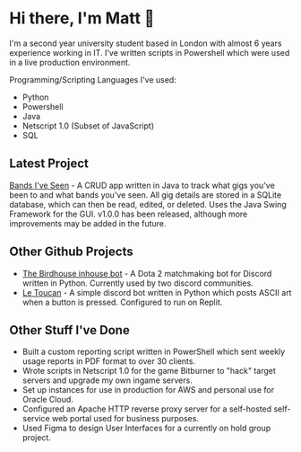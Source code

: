 # Hi there, I'm Matt 👋

I'm a second year university student based in London with almost 6 years experience working in IT. I've written scripts in Powershell which were used in a live production environment.

Programming/Scripting Languages I've used:
- Python
- Powershell
- Java
- Netscript 1.0 (Subset of JavaScript)
- SQL

## Latest Project
[Bands I've Seen](https://github.com/Samsquamptch/BandsIveSeen/) - A CRUD app written in Java to track what gigs you've been to and what bands you've seen. All gig details are stored in a SQLite database, which can then be read, edited, or deleted. Uses the Java Swing Framework for the GUI. v1.0.0 has been released, although more improvements may be added in the future.

## Other Github Projects

- [The Birdhouse inhouse bot](https://github.com/Teky500/doghouse) - A Dota 2 matchmaking bot for Discord written in Python. Currently used by two discord communities.
- [Le Toucan](https://github.com/Samsquamptch/LeToucan) - A simple discord bot written in Python which posts ASCII art when a button is pressed. Configured to run on Replit.

## Other Stuff I've Done

- Built a custom reporting script written in PowerShell which sent weekly usage reports in PDF format to over 30 clients.
- Wrote scripts in Netscript 1.0 for the game Bitburner to "hack" target servers and upgrade my own ingame servers.
- Set up instances for use in production for AWS and personal use for Oracle Cloud.
- Configured an Apache HTTP reverse proxy server for a self-hosted self-service web portal used for business purposes.
- Used Figma to design User Interfaces for a currently on hold group project.

<!---
Samsquamptch/Samsquamptch is a ✨ special ✨ repository because its `README.md` (this file) appears on your GitHub profile.
You can click the Preview link to take a look at your changes.
--->
